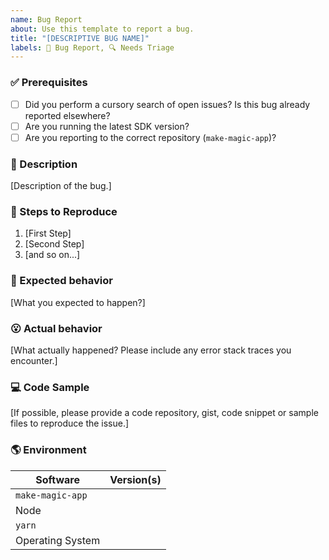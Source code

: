```yaml
---
name: Bug Report
about: Use this template to report a bug.
title: "[DESCRIPTIVE BUG NAME]"
labels: 🐛 Bug Report, 🔍 Needs Triage
---
```


### ✅ Prerequisites

- [ ] Did you perform a cursory search of open issues? Is this bug already reported elsewhere?
- [ ] Are you running the latest SDK version?
- [ ] Are you reporting to the correct repository (`make-magic-app`)?

### 🐛 Description

[Description of the bug.]

### 🧩 Steps to Reproduce

1. [First Step]
2. [Second Step]
3. [and so on...]

### 🤔 Expected behavior

[What you expected to happen?]

### 😮 Actual behavior

[What actually happened? Please include any error stack traces you encounter.]

### 💻 Code Sample

[If possible, please provide a code repository, gist, code snippet or sample files to reproduce the issue.]

### 🌎 Environment

| Software            | Version(s) |
| ------------------- | ---------- |
| `make-magic-app`    |
| Node                |
| `yarn`              |
| Operating System    |
